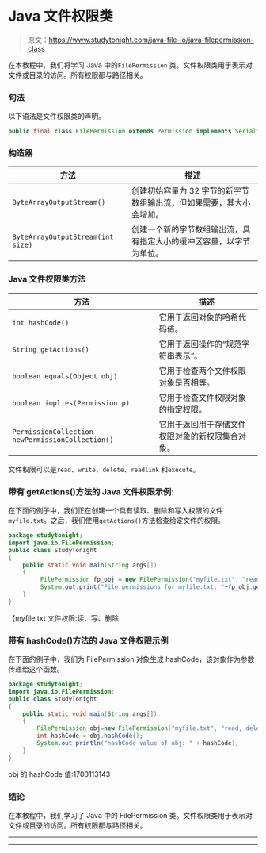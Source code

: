 # Java 文件权限类

> 原文：<https://www.studytonight.com/java-file-io/java-filepermission-class>

在本教程中，我们将学习 Java 中的`FilePermission` 类。文件权限类用于表示对文件或目录的访问。所有权限都与路径相关。

### 句法

以下语法是文件权限类的声明。

```java
public final class FilePermission extends Permission implements Serializable 
```

### 构造器

| 方法 | 描述 |
| --- | --- |
| `ByteArrayOutputStream()` | 创建初始容量为 32 字节的新字节数组输出流，但如果需要，其大小会增加。 |
| `ByteArrayOutputStream(int size)` | 创建一个新的字节数组输出流，具有指定大小的缓冲区容量，以字节为单位。 |

### Java 文件权限类方法

| 方法 | 描述 |
| --- | --- |
| `int hashCode()` | 它用于返回对象的哈希代码值。 |
| `String getActions()` | 它用于返回操作的“规范字符串表示”。 |
| `boolean equals(Object obj)` | 它用于检查两个文件权限对象是否相等。 |
| `boolean implies(Permission p)` | 它用于检查文件权限对象的指定权限。 |
| `PermissionCollection newPermissionCollection()` | 它用于返回用于存储文件权限对象的新权限集合对象。 |

文件权限可以是`read`、`write`、`delete`、`readlink` 和`execute`。

### 带有 getActions()方法的 Java 文件权限示例:

在下面的例子中，我们正在创建一个具有读取、删除和写入权限的文件`myfile.txt`。之后，我们使用`getActions()`方法检查给定文件的权限。

```java
package studytonight;
import java.io.FilePermission;
public class StudyTonight 
{
	public static void main(String args[])
	{
		 FilePermission fp_obj = new FilePermission("myfile.txt", "read, delete, write"); 
		 System.out.print("File permissions for myfile.txt: "+fp_obj.getActions());
	}
}
```

【myfile.txt 文件权限:读、写、删除

### 带有 hashCode()方法的 Java 文件权限示例

在下面的例子中，我们为 FilePermission 对象生成 hashCode，该对象作为参数传递给这个函数。

```java
package studytonight;
import java.io.FilePermission;
public class StudyTonight 
{
	public static void main(String args[])
	{
		FilePermission obj=new FilePermission("myfile.txt", "read, delete, write");   
		int hashCode = obj.hashCode(); 
		System.out.println("hashCode value of obj: " + hashCode); 
	}
}
```

obj 的 hashCode 值:1700113143

### 结论

在本教程中，我们学习了 Java 中的 FilePermission 类。文件权限类用于表示对文件或目录的访问。所有权限都与路径相关。

* * *

* * *